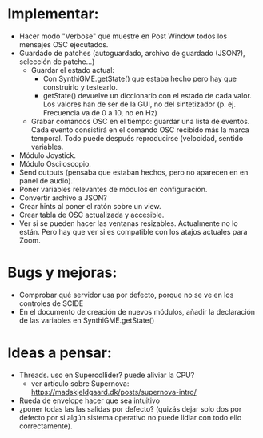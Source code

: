 # Implementar:
- Hacer modo "Verbose" que muestre en Post Window todos los mensajes OSC ejecutados.
- Guardado de patches (autoguardado, archivo de guardado (JSON?), selección de patche...)
    - Guardar el estado actual:
	    + Con SynthiGME.getState() que estaba hecho pero hay que construirlo y testearlo.
	    + getState() devuelve un diccionario con el estado de cada valor. Los valores han de ser de la GUI, no del sintetizador (p. ej. Frecuencia va de 0 a 10, no en Hz)
    - Grabar comandos OSC en el tiempo: guardar una lista de eventos. Cada evento consistirá en el comando OSC recibido más la marca temporal. Todo puede después reproducirse (velocidad, sentido variables.
- Módulo Joystick.
- Módulo Osciloscopio.
- Send outputs (pensaba que estaban hechos, pero no aparecen en en panel de audio).
- Poner variables relevantes de módulos en configuración.
- Convertir archivo a JSON?
- Crear hints al poner el ratón sobre un view.
- Crear tabla de OSC actualizada y accesible.
- Ver si se pueden hacer las ventanas resizables. Actualmente no lo están. Pero hay que ver si es compatible con los atajos actuales para Zoom.

# Bugs y mejoras:
- Comprobar qué servidor usa por defecto, porque no se ve en los controles de SCIDE
- En el documento de creación de nuevos módulos, añadir la declaración de las variables en SynthiGME.getState()

# Ideas a pensar:
- Threads. uso en Supercollider? puede aliviar la CPU?
    - ver artículo sobre Supernova: https://madskjeldgaard.dk/posts/supernova-intro/
- Rueda de envelope hacer que sea intuitivo
- ¿poner todas las las salidas por defecto? (quizás dejar solo dos por defecto por si algún sistema operativo no puede lidiar con todo ello correctamente).